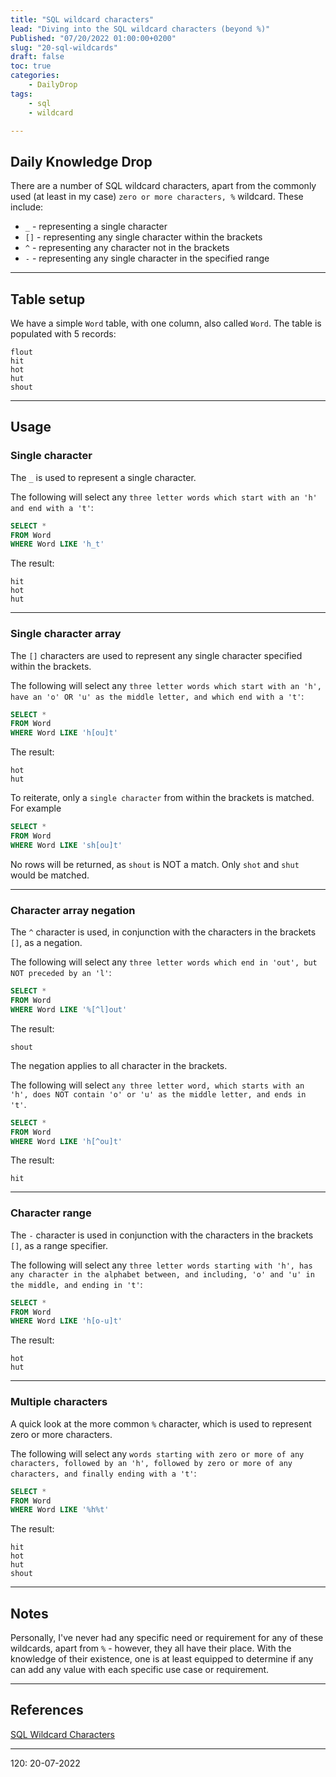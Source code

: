 ```yaml
---
title: "SQL wildcard characters"
lead: "Diving into the SQL wildcard characters (beyond %)"
Published: "07/20/2022 01:00:00+0200"
slug: "20-sql-wildcards"
draft: false
toc: true
categories:
    - DailyDrop
tags:
    - sql
    - wildcard

---
```


## Daily Knowledge Drop

There are a number of SQL wildcard characters, apart from the commonly used (at least in my case) `zero or more characters, %` wildcard. These include:
- `_` - representing a single character
- `[]` - representing any single character within the brackets
- `^` - representing any character not in the brackets
- `-` - representing any single character in the specified range

---

## Table setup

We have a simple `Word` table, with one column, also called `Word`. The table is populated with 5 records:

``` terminal
flout
hit
hot
hut
shout
```

---

## Usage

### Single character

The `_` is used to represent a single character.

The following will select any `three letter words which start with an 'h' and end with a 't'`:

``` sql
SELECT * 
FROM Word
WHERE Word LIKE 'h_t'
```

The result:

``` terminal
hit
hot
hut
```

---

### Single character array

The `[]` characters are used to represent any single character specified within the brackets.

The following will select any `three letter words which start with an 'h', have an 'o' OR 'u' as the middle letter, and which end with a 't'`:

``` sql
SELECT * 
FROM Word
WHERE Word LIKE 'h[ou]t'
```

The result:

``` terminal
hot
hut
```

To reiterate,  only a `single character` from within the brackets is matched. For example

``` sql
SELECT * 
FROM Word
WHERE Word LIKE 'sh[ou]t'
```

No rows will be returned, as `shout` is NOT a match. Only `shot` and `shut` would be matched.

---

### Character array negation

The `^` character is used, in conjunction with the characters in the brackets `[]`, as a negation.

The following will select any `three letter words which end in 'out', but NOT preceded by an 'l'`:

``` sql
SELECT * 
FROM Word
WHERE Word LIKE '%[^l]out'
```

The result:

``` terminal
shout
```

The negation applies to all character in the brackets.

The following will select `any three letter word, which starts with an 'h', does NOT contain 'o' or 'u' as the middle letter, and ends in 't'`.

``` sql
SELECT * 
FROM Word
WHERE Word LIKE 'h[^ou]t'
```

The result:

``` terminal
hit
```

---

### Character range

The `-` character is used in conjunction with the characters in the brackets `[]`, as a range specifier.

The following will select any `three letter words starting with 'h', has any character in the alphabet between, and including, 'o' and 'u' in the middle, and ending in 't'`:

``` sql
SELECT * 
FROM Word
WHERE Word LIKE 'h[o-u]t'
```

The result:

``` terminal
hot
hut
```

---

### Multiple characters

A quick look at the more common `%` character, which is used to represent zero or more characters.

The following will select any `words starting with zero or more of any characters, followed by an 'h', followed by zero or more of any characters, and finally ending with a 't'`:

``` sql
SELECT * 
FROM Word
WHERE Word LIKE '%h%t'
```

The result:

``` terminal
hit
hot
hut
shout
```

---

## Notes

Personally, I've never had any specific need or requirement for any of these wildcards, apart from `%` -  however, they all have their place. With the knowledge of their existence, one is at least equipped to determine if any can add any value with each specific use case or requirement.

---

## References

[SQL Wildcard Characters](https://www.w3schools.com/sql/sql_wildcards.asp)   

---

<?# DailyDrop ?>120: 20-07-2022<?#/ DailyDrop ?>

